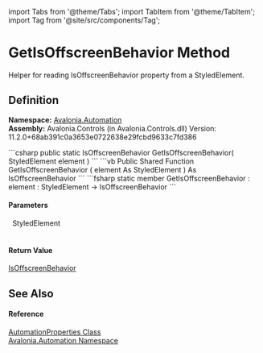 import Tabs from '@theme/Tabs'; 
import TabItem from '@theme/TabItem'; 
import Tag from '@site/src/components/Tag'; 

# GetIsOffscreenBehavior Method


Helper for reading IsOffscreenBehavior property from a StyledElement.



## Definition
**Namespace:** <a href="N_Avalonia_Automation">Avalonia.Automation</a>  
**Assembly:** Avalonia.Controls (in Avalonia.Controls.dll) Version: 11.2.0+68ab391c0a3653e0722638e29fcbd9633c7fd386

<Tabs groupId="api-code-preview">
<TabItem value="csharp" label="C#">
```csharp
public static IsOffscreenBehavior GetIsOffscreenBehavior(
	StyledElement element
)
```
</TabItem>
<TabItem value="vb" label="VB">
```vb
Public Shared Function GetIsOffscreenBehavior ( 
	element As StyledElement
) As IsOffscreenBehavior
```
</TabItem>
<TabItem value="fsharp" label="F#">
```fsharp
static member GetIsOffscreenBehavior : 
        element : StyledElement -> IsOffscreenBehavior 
```
</TabItem>
</Tabs>



#### Parameters
<dl><dt>  StyledElement</dt><dd> </dd></dl>

#### Return Value
<a href="T_Avalonia_Automation_IsOffscreenBehavior">IsOffscreenBehavior</a>

## See Also


#### Reference
<a href="T_Avalonia_Automation_AutomationProperties">AutomationProperties Class</a>  
<a href="N_Avalonia_Automation">Avalonia.Automation Namespace</a>  
